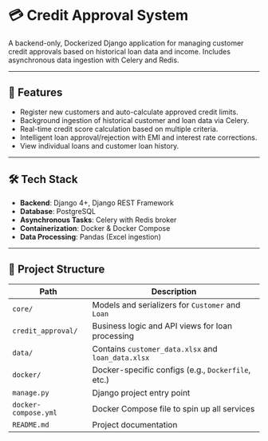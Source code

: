 # 💳 Credit Approval System

A backend-only, Dockerized Django application for managing customer credit approvals based on historical loan data and income. Includes asynchronous data ingestion with Celery and Redis.

---

## 🚀 Features

- Register new customers and auto-calculate approved credit limits.
- Background ingestion of historical customer and loan data via Celery.
- Real-time credit score calculation based on multiple criteria.
- Intelligent loan approval/rejection with EMI and interest rate corrections.
- View individual loans and customer loan history.

---

## 🛠 Tech Stack

- **Backend**: Django 4+, Django REST Framework
- **Database**: PostgreSQL
- **Asynchronous Tasks**: Celery with Redis broker
- **Containerization**: Docker & Docker Compose
- **Data Processing**: Pandas (Excel ingestion)

---

## 🧱 Project Structure

| Path                      | Description                                           |
|---------------------------|-------------------------------------------------------|
| `core/`                   | Models and serializers for `Customer` and `Loan`     |
| `credit_approval/`        | Business logic and API views for loan processing     |
| `data/`                   | Contains `customer_data.xlsx` and `loan_data.xlsx`   |
| `docker/`                 | Docker-specific configs (e.g., `Dockerfile`, etc.)   |
| `manage.py`               | Django project entry point                           |
| `docker-compose.yml`      | Docker Compose file to spin up all services          |
| `README.md`               | Project documentation                                |
